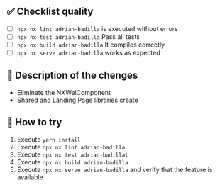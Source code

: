 ## ✅ Checklist quality

- [ ] `npx nx lint adrian-badilla` is executed without errors
- [ ] `npx nx test adrian-badilla` Pass all tests
- [ ] `npx nx build adrian-badilla` It compiles correctly
- [ ] `npx nx serve adrian-badilla` works as expected

## 🧩 Description of the chenges

- Eliminate the NXWelComponent
- Shared and Landing Page libraries create

## 🧪 How to try

1. Execute `yarn install`
2. Execute `npx nx lint adrian-badilla`
3. Execute `npx nx test adrian-badillat`
4. Execute `npx nx build adrian-badilla`
5. Execute `npx nx serve adrian-badilla` and verify that the feature is available

